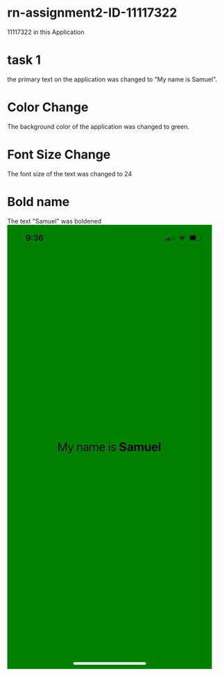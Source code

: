 # rn-assignment2-ID-11117322
11117322
in this Application
# task 1
the primary text on the application was changed to "My name is Samuel".

# Color Change
The background color of the application was changed to green.

# Font Size Change
The font size of the text was changed to 24

# Bold name
The text "Samuel" was boldened 
![Project image](sample.jpg)